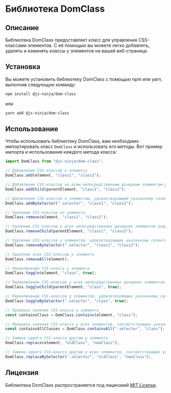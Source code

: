 # Библиотека DomClass

## Описание

Библиотека DomClass предоставляет класс для управления CSS-классами элементов. С её помощью вы можете легко добавлять, удалять и изменять классы у элементов на вашей веб-странице.

## Установка

Вы можете установить библиотеку DomClass с помощью npm или yarn, выполнив следующую команду:

```bash
npm install @js-ninja/dom-class
```

или

```bash
yarn add @js-ninja/dom-class
```

## Использование

Чтобы использовать библиотеку DomClass, вам необходимо импортировать класс `DomClass` и использовать его методы. Вот пример импорта и использования каждого метода класса:

```javascript
import DomClass from "@js-ninja/dom-class";

// Добавление CSS-классов к элементу
DomClass.add(element, "class1", "class2");

// Добавление CSS-классов ко всем непосредственным дочерним элементам родительского элемента
DomClass.addChild(parentElement, "class1", "class2");

// Добавление CSS-классов к элементам, удовлетворяющим указанному селектору
DomClass.addBySelector(".selector", "class1", "class2");

// Удаление CSS-классов из элемента
DomClass.remove(element, "class1", "class2");

// Удаление CSS-классов у всех непосредственных дочерних элементов родительского элемента
DomClass.removeChild(parentElement, "class1", "class2");

// Удаление CSS-классов у элементов, удовлетворяющих указанному селектору
DomClass.removeBySelector(".selector", "class1", "class2");

// Удаление всех CSS-классов у элемента
DomClass.removeAll(element);

// Переключение CSS-класса у элемента
DomClass.toggle(element, "class", true);

// Переключение CSS-классов у всех непосредственных дочерних элементов родительского элемента
DomClass.toggleChild(parentElement, "class", true);

// Переключение CSS-классов у элементов, удовлетворяющих указанному селектору
DomClass.toggleBySelector(".selector", "class", true);

// Проверка наличия CSS-класса у элемента
const containsClass = DomClass.contains(element, "class");

// Проверка наличия CSS-класса у всех элементов, соответствующих указанному селектору
const containsAllClasses = DomClass.containsAll(".selector", "class");

// Замена одного CSS-класса другим у элемента
DomClass.replace(element, "oldClass", "newClass");

// Замена одного CSS-класса другим у всех элементов, соответствующих указанному селектору
DomClass.replaceBySelector(".selector", "oldClass", "newClass");
```

## Лицензия

Библиотека DomClass распространяется под лицензией [MIT License](/LICENSE).
